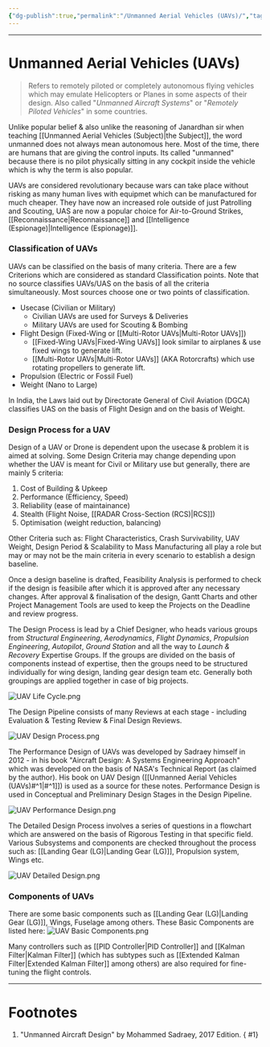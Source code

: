 ```yaml
---
{"dg-publish":true,"permalink":"/Unmanned Aerial Vehicles (UAVs)/","tags":["Academics","Physics"]}
---
```



---
# Unmanned Aerial Vehicles (UAVs)
> Refers to remotely piloted or completely autonomous flying vehicles which may emulate Helicopters or Planes in some aspects of their design. 
> Also called "*Unmanned Aircraft Systems*" or "*Remotely Piloted Vehicles*" in some countries.

Unlike popular belief & also unlike the reasoning of Janardhan sir when teaching [[Unmanned Aerial Vehicles (Subject)\|the Subject]], the word unmanned does not always mean autonomous here.
Most of the time, there are humans that are giving the control inputs. Its called "unmanned" because there is no pilot physically sitting in any cockpit inside the vehicle which is why the term  is also popular.

UAVs are considered revolutionary because wars can take place without risking as many human lives with equipmet which can be manufactured for much cheaper. They have now an increased role outside of just Patrolling and Scouting, UAS are now a popular choice for Air-to-Ground Strikes, [[Reconnaissance\|Reconnaissance]] and [[Intelligence (Espionage)\|Intelligence (Espionage)]].

### Classification of UAVs
UAVs can be classified on the basis of many criteria. There are a few Criterions which are considered as standard Classification points. Note that no source classifies UAVs/UAS on the basis of all the criteria simultaneously. Most sources choose one or two points of classification.
- Usecase (Civilian or Military)
	- Civilian UAVs are used for Surveys & Deliveries
	- Military UAVs are used for Scouting & Bombing
- Flight Design (Fixed-Wing or [[Multi-Rotor UAVs\|Multi-Rotor UAVs]])
	- [[Fixed-Wing UAVs\|Fixed-Wing UAVs]] look similar to airplanes & use fixed wings to generate lift.
	- [[Multi-Rotor UAVs\|Multi-Rotor UAVs]] (AKA Rotorcrafts) which use rotating propellers to generate lift.
- Propulsion (Electric or Fossil Fuel)
- Weight (Nano to Large)

In India, the Laws laid out by Directorate General of Civil Aviation (DGCA) classifies UAS on the basis of Flight Design and on the basis of Weight.

### Design Process for a UAV
Design of a UAV or Drone is dependent upon the usecase & problem it is aimed at solving.
Some Design Criteria may change depending upon whether the UAV is meant for Civil or Military use but generally, there are mainly 5 criteria: 
1. Cost of Building & Upkeep
2. Performance (Efficiency, Speed)
3. Reliability (ease of maintainance)
4. Stealth (Flight Noise, [[RADAR Cross-Section (RCS)\|RCS]]) 
5. Optimisation (weight reduction, balancing)

Other Criteria such as: Flight Characteristics, Crash Survivability, UAV Weight, Design Period & Scalability to Mass Manufacturing all play a role but may or may not be the main criteria in every scenario to establish a design baseline.

Once a design baseline is drafted, Feasibility Analysis is performed to check if the design is feasibile after which it is approved after any necessary changes. After approval & finalisation of the design, Gantt Charts and other Project Management Tools are used to keep the Projects on the Deadline and review progress.

The Design Process is lead by a Chief Designer, who heads various groups from *Structural Engineering*, *Aerodynamics*, *Flight Dynamics*, *Propulsion Engineering*, *Autopilot*, *Ground Station* and all the way to *Launch & Recovery* Expertise Groups. If the groups are divided on the basis of components instead of expertise, then the groups need to be structured individually for wing design, landing gear design team etc. Generally both groupings are applied together in case of big projects.

![UAV Life Cycle.png](/img/user/Vaulted%20Images/UAV%20Life%20Cycle.png)

The Design Pipeline consists of many Reviews at each stage - including Evaluation & Testing Review & Final Design Reviews.

![UAV Design Process.png](/img/user/Vaulted%20Images/UAV%20Design%20Process.png)

The Performance Design of UAVs was developed by Sadraey himself in 2012 - in his book "Aircraft Design: A Systems Engineering Approach" which was developed on the basis of NASA's Technical Report (as claimed by the author). His book on UAV Design ([[Unmanned Aerial Vehicles (UAVs)#^1\|#^1]]) is used as a source for these notes. 
Performance Design is used in Conceptual and Preliminary Design Stages in the Design Pipeline.

![UAV Performance Design.png](/img/user/Vault%20Templates/UAV%20Performance%20Design.png)

The Detailed Design Process involves a series of questions in a flowchart which are answered on the basis of Rigorous Testing in that specific field. Various Subsystems and components are checked throughout the process such as: [[Landing Gear (LG)\|Landing Gear (LG)]], Propulsion system, Wings etc.

![UAV Detailed Design.png](/img/user/Vaulted%20Images/UAV%20Detailed%20Design.png)

### Components of UAVs
There are some basic components such as [[Landing Gear (LG)\|Landing Gear (LG)]], Wings, Fuselage among others. These Basic Components are listed here:
![UAV Basic Components.png](/img/user/Vaulted%20Images/UAV%20Basic%20Components.png)

Many controllers such as [[PID Controller\|PID Controller]] and [[Kalman Filter\|Kalman Filter]] (which has subtypes such as [[Extended Kalman Filter\|Extended Kalman Filter]] among others) are also required for fine-tuning the flight controls.

---
# Footnotes
1. "Unmanned Aircraft Design" by Mohammed Sadraey, 2017 Edition.
{ #1}

